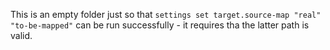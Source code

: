 This is an empty folder just so that `settings set target.source-map "real" "to-be-mapped"` can be run successfully - it requires tha the latter path is valid.
